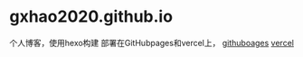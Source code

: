 # gxhao2020.github.io
个人博客，使用hexo构建
部署在GitHubpages和vercel上，
[githuboages](https://gxhao2020.store)
[vercel](https://blog.gxhao2020.store)
